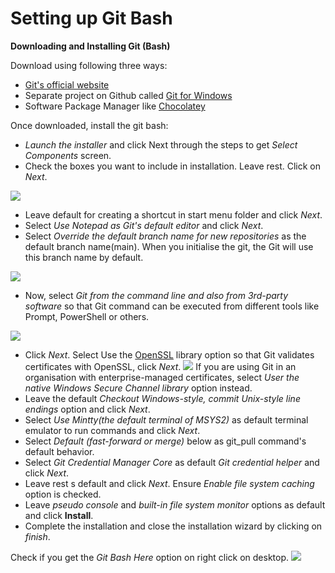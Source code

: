 <h1>Setting up Git Bash</h1>

**Downloading and Installing Git (Bash)**

Download using following three ways:

- [Git's official website](https://git-scm.com/download/win)
- Separate project on Github called [Git for Windows](https://git-for-windows.github.io/)
- Software Package Manager like [Chocolatey](https://chocolatey.org/)

Once downloaded, install the git bash:

- *Launch the installer* and click Next through the steps to get *Select Components* screen.
- Check the boxes you want to include in installation. Leave rest. Click on *Next*. 
 
 ![](https://adamtheautomator.com/wp-content/uploads/2021/08/Untitled-2021-08-31T160017.819.png)
 
- Leave default for creating a shortcut in start menu folder and click *Next*.
- Select *Use Notepad as Git's default editor* and click *Next*. 
- Select *Override the default branch name for new repositories* as the default branch name(main). When you initialise the git, the Git will use this branch name by default.

 ![](https://adamtheautomator.com/wp-content/uploads/2021/08/Untitled-2021-08-31T160213.065.png)
 
- Now, select *Git from the command line and also from 3rd-party software* so that Git command can be executed from different tools like Prompt, PowerShell or others.

 ![](https://adamtheautomator.com/wp-content/uploads/2021/08/Untitled-2021-08-31T160304.183.png)

- Click *Next*. Select Use the [OpenSSL](https://en.wikipedia.org/wiki/OpenSSL) library option so that Git validates certificates with OpenSSL, click *Next*.
 ![](https://adamtheautomator.com/wp-content/uploads/2021/08/Untitled-2021-08-31T160352.415.png)
If you are using Git in an organisation with enterprise-managed certificates, select *User the native Windows Secure Channel library* option instead.
- Leave the default *Checkout Windows-style, commit Unix-style line endings* option and click *Next*.
- Select *Use Mintty(the default terminal of MSYS2)* as default terminal emulator to run commands and click *Next*.
- Select *Default (fast-forward or merge)* below as git_pull command's default behavior.
- Select *Git Credential Manager Core* as default *Git credential helper* and click *Next*.
- Leave rest s default and click *Next*. Ensure *Enable file system caching* option is checked.
- Leave *pseudo console* and *built-in file system monitor* options as default and click **Install**.
- Complete the installation and close the installation wizard by clicking on *finish*.


Check if you get the *Git Bash Here* option on right click on desktop.
![](https://adamtheautomator.com/wp-content/uploads/2021/08/version-1.png)
